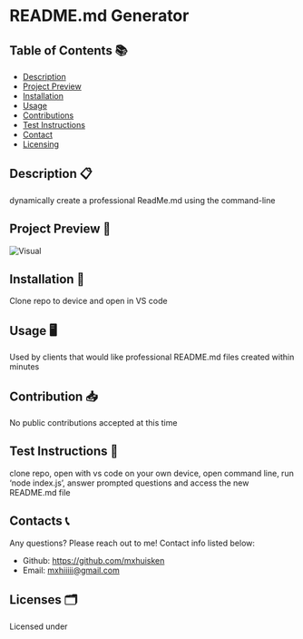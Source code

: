 
    
# README.md Generator

  

## Table of Contents  📚
- [Description](#description)
- [Project Preview](#Project-Preview)
- [Installation](#installation)
- [Usage](#usage)
- [Contributions](#contribution)
- [Test Instructions](#test-instructions)
- [Contact](#Contacts)
- [Licensing](#licenses)

## Description  📋

dynamically create a professional ReadMe.md using the command-line

## Project Preview 📸

![Visual](NA)

## Installation  📀

Clone repo to device and open in VS code

## Usage  🖥

Used by clients that would like professional README.md files created within minutes 

## Contribution 📥

No public contributions accepted at this time

## Test Instructions 📍

clone repo, open with vs code on your own device, open command line, run ‘node index.js’, answer prompted questions and access the new README.md file

## Contacts 📞

Any questions? Please reach out to me! Contact info listed below:

- Github: https://github.com/mxhuisken 
- Email: mxhiiiii@gmail.com

## Licenses 🗂

Licensed under 

